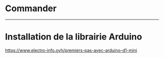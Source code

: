 # Commander
---
# Installation de la librairie Arduino

https://www.electro-info.ovh/premiers-pas-avec-arduino-d1-mini